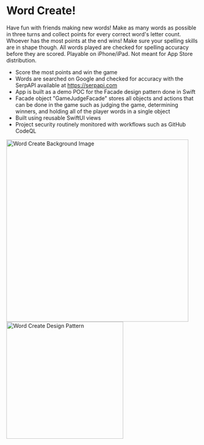 # Word Create!
Have fun with friends making new words! Make as many words as possible in three turns and collect points for every correct word's letter count. Whoever has the most points at the end wins! Make sure your spelling skills are in shape though. All words played are checked for spelling accuracy before they are scored. Playable on iPhone/iPad. Not meant for App Store distribution.
- Score the most points and win the game
- Words are searched on Google and checked for accuracy with the SerpAPI available at https://serpapi.com
- App is built as a demo POC for the Facade design pattern done in Swift
- Facade object "GameJudgeFacade" stores all objects and actions that can be done in the game such as judging the game, determining winners, and holding all of the player words in a single object
- Built using reusable SwiftUI views
- Project security routinely monitored with workflows such as GitHub CodeQL

<img width="475" alt="Word Create Background Image" src="https://github.com/jon-iger/WordCreate/assets/44842541/1d25089e-5d0a-4eb3-8647-99e2291c6943">
<img width="305" alt="Word Create Design Pattern" src="https://github.com/jon-iger/WordCreate/assets/44842541/b5491c83-eada-4622-9e37-73da5cc002d2">
